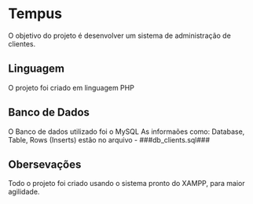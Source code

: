 # Tempus
O objetivo do projeto é desenvolver um sistema de administração de clientes. 

## Linguagem
O projeto foi criado em linguagem PHP

## Banco de Dados
O Banco de dados utilizado foi o MySQL
As informaões como: Database, Table, Rows (Inserts) estão no arquivo - ###db_clients.sql###

## Obersevações
Todo o projeto foi criado usando o sistema pronto do XAMPP, para maior agilidade.
